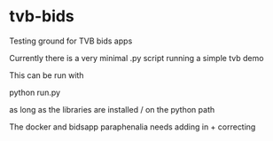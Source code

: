 # tvb-bids
Testing ground for TVB bids apps



Currently there is a very minimal .py script running a simple tvb demo

This can be run with

python run.py

as long as the libraries are installed / on the python path



The docker and bidsapp paraphenalia needs adding in + correcting






